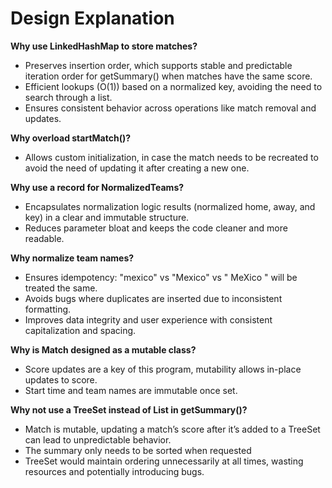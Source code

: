 # Design Explanation

**Why use LinkedHashMap to store matches?**
- Preserves insertion order, which supports stable and predictable iteration order for getSummary() when matches have the same score.
- Efficient lookups (O(1)) based on a normalized key, avoiding the need to search through a list.
- Ensures consistent behavior across operations like match removal and updates.

**Why overload startMatch()?**
- Allows custom initialization, in case the match needs to be recreated to avoid the need of updating it after creating a new one.

**Why use a record for NormalizedTeams?**
- Encapsulates normalization logic results (normalized home, away, and key) in a clear and immutable structure.
- Reduces parameter bloat and keeps the code cleaner and more readable.

**Why normalize team names?**
- Ensures idempotency: "mexico" vs "Mexico" vs " MeXico " will be treated the same.
- Avoids bugs where duplicates are inserted due to inconsistent formatting.
- Improves data integrity and user experience with consistent capitalization and spacing.

**Why is Match designed as a mutable class?**
- Score updates are a key of this program, mutability allows in-place updates to score.
- Start time and team names are immutable once set.

**Why not use a TreeSet instead of List in getSummary()?**
- Match is mutable, updating a match’s score after it’s added to a TreeSet can lead to unpredictable behavior.
- The summary only needs to be sorted when requested
- TreeSet would maintain ordering unnecessarily at all times, wasting resources and potentially introducing bugs.